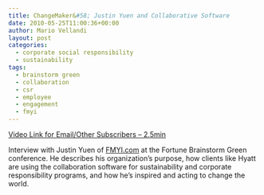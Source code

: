 ```yaml
---
title: ChangeMaker&#58; Justin Yuen and Collaborative Software
date: 2010-05-25T11:00:36+00:00
author: Mario Vellandi
layout: post
categories:
  - corporate social responsibility
  - sustainability
tags:
  - brainstorm green
  - collaboration
  - csr
  - employee
  - engagement
  - fmyi
---
```

[Video Link for Email/Other Subscribers &#8211; 2.5min](http://vimeo.com/11369115)

Interview with Justin Yuen of [FMYI.com](http://FMYI.com) at the Fortune Brainstorm Green conference. He describes his organization&#8217;s purpose, how clients like Hyatt are using the collaboration software for sustainability and corporate responsibility programs, and how he&#8217;s inspired and acting to change the world.
